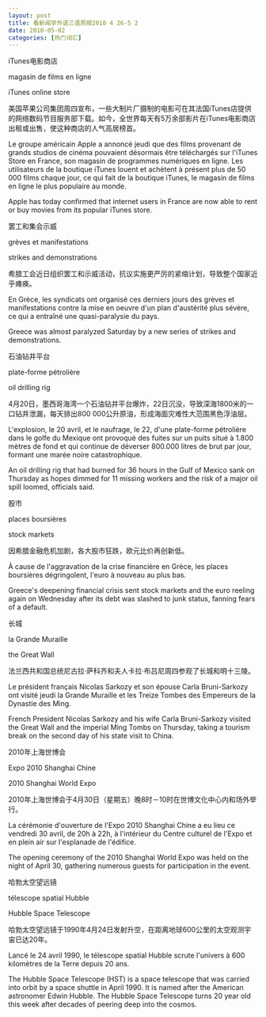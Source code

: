 ```yaml
---
layout: post
title: 看新闻学外语三语周报2010 4 26-5 2
date: 2010-05-02
categories: [热门词汇]  
---
```


iTunes电影商店

magasin de films en ligne

iTunes online store

美国苹果公司集团周四宣布，一些大制片厂摄制的电影可在其法国iTunes店提供的网络数码节目服务部下载。如今，全世界每天有5万余部影片在iTunes电影商店出租或出售，使这种商店的人气高居榜首。

Le groupe américain Apple a annoncé jeudi que des films provenant de grands studios de cinéma pouvaient désormais être téléchargés sur l'iTunes Store en France, son magasin de programmes numériques en ligne. Les utilisateurs de la boutique iTunes louent et achètent à présent plus de 50 000 films chaque jour, ce qui fait de la boutique iTunes, le magasin de films en ligne le plus populaire au monde.

Apple has today confirmed that internet users in France are now able to rent or buy movies from its popular iTunes store.

罢工和集会示威

grèves et manifestations

strikes and demonstrations

希腊工会近日组织罢工和示威活动，抗议实施更严厉的紧缩计划，导致整个国家近乎瘫痪。

En Grèce, les syndicats ont organisé ces derniers jours des grèves et manifestations contre la mise en oeuvre d'un plan d'austérité plus sévère, ce qui a entraîné une quasi-paralysie du pays.

Greece was almost paralyzed Saturday by a new series of strikes and demonstrations.

石油钻井平台

plate-forme pétrolière

oil drilling rig

4月20日，墨西哥海湾一个石油钻井平台爆炸，22日沉没，导致深海1800米的一口钻井泄漏，每天排出800 000公升原油，形成海面灾难性大范围黑色浮油层。

L'explosion, le 20 avril, et le naufrage, le 22, d'une plate-forme pétrolière dans le golfe du Mexique ont provoqué des fuites sur un puits situé à 1.800 mètres de fond et qui continue de déverser 800.000 litres de brut par jour, formant une marée noire catastrophique.

An oil drilling rig that had burned for 36 hours in the Gulf of Mexico sank on Thursday as hopes dimmed for 11 missing workers and the risk of a major oil spill loomed, officials said.

股市

places boursières

stock markets

因希腊金融危机加剧，各大股市狂跌，欧元比价再创新低。

À cause de l'aggravation de la crise financière en Grèce, les places boursières dégringolent, l'euro à nouveau au plus bas.

Greece's deepening financial crisis sent stock markets and the euro reeling again on Wednesday after its debt was slashed to junk status, fanning fears of a default.

长城

la Grande Muraille

the Great Wall

法兰西共和国总统尼古拉·萨科齐和夫人卡拉·布吕尼周四参观了长城和明十三陵。

Le président français Nicolas Sarkozy et son épouse Carla Bruni-Sarkozy ont visité jeudi la Grande Muraille et les Treize Tombes des Empereurs de la Dynastie des Ming.

French President Nicolas Sarkozy and his wife Carla Bruni-Sarkozy visited the Great Wall and the imperial Ming Tombs on Thursday, taking a tourism break on the second day of his state visit to China.

2010年上海世博会

Expo 2010 Shanghai Chine

2010 Shanghai World Expo

2010年上海世博会于4月30日（星期五）晚8时－10时在世博文化中心内和场外举行。

La cérémonie d'ouverture de l'Expo 2010 Shanghai Chine a eu lieu ce vendredi 30 avril, de 20h à 22h, à l'intérieur du Centre culturel de l'Expo et en plein air sur l'esplanade de l'édifice.

The opening ceremony of the 2010 Shanghai World Expo was held on the night of April 30, gathering numerous guests for participation in the event.

哈勃太空望远镜

télescope spatial Hubble

Hubble Space Telescope

哈勃太空望远镜于1990年4月24日发射升空，在距离地球600公里的太空观测宇宙已达20年。

Lancé le 24 avril 1990, le télescope spatial Hubble scrute l'univers à 600 kilomètres de la Terre depuis 20 ans.

The Hubble Space Telescope (HST) is a space telescope that was carried into orbit by a space shuttle in April 1990. It is named after the American astronomer Edwin Hubble. The Hubble Space Telescope turns 20 year old this week after decades of peering deep into the cosmos.
